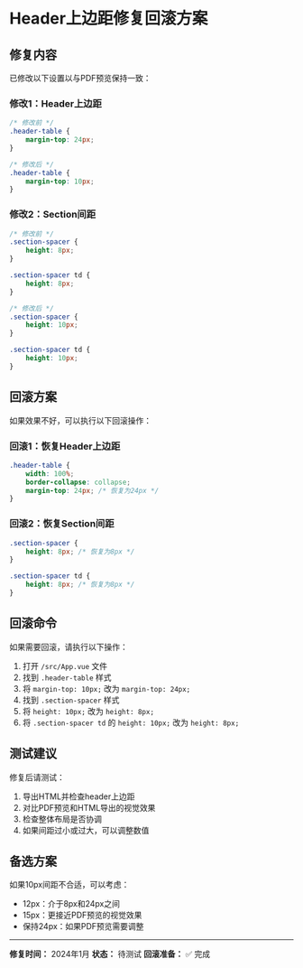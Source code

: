 # Header上边距修复回滚方案

## 修复内容
已修改以下设置以与PDF预览保持一致：

### 修改1：Header上边距
```css
/* 修改前 */
.header-table {
    margin-top: 24px;
}

/* 修改后 */
.header-table {
    margin-top: 10px;
}
```

### 修改2：Section间距
```css
/* 修改前 */
.section-spacer {
    height: 8px;
}

.section-spacer td {
    height: 8px;
}

/* 修改后 */
.section-spacer {
    height: 10px;
}

.section-spacer td {
    height: 10px;
}
```

## 回滚方案

如果效果不好，可以执行以下回滚操作：

### 回滚1：恢复Header上边距
```css
.header-table {
    width: 100%;
    border-collapse: collapse;
    margin-top: 24px; /* 恢复为24px */
}
```

### 回滚2：恢复Section间距
```css
.section-spacer {
    height: 8px; /* 恢复为8px */
}

.section-spacer td {
    height: 8px; /* 恢复为8px */
}
```

## 回滚命令

如果需要回滚，请执行以下操作：

1. 打开 `/src/App.vue` 文件
2. 找到 `.header-table` 样式
3. 将 `margin-top: 10px;` 改为 `margin-top: 24px;`
4. 找到 `.section-spacer` 样式
5. 将 `height: 10px;` 改为 `height: 8px;`
6. 将 `.section-spacer td` 的 `height: 10px;` 改为 `height: 8px;`

## 测试建议

修复后请测试：
1. 导出HTML并检查header上边距
2. 对比PDF预览和HTML导出的视觉效果
3. 检查整体布局是否协调
4. 如果间距过小或过大，可以调整数值

## 备选方案

如果10px间距不合适，可以考虑：
- 12px：介于8px和24px之间
- 15px：更接近PDF预览的视觉效果
- 保持24px：如果PDF预览需要调整

---
**修复时间：** 2024年1月
**状态：** 待测试
**回滚准备：** ✅ 完成











